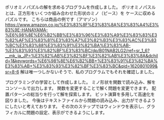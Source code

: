 ポリオミノパズルの解を求めるプログラムを作成しました。
ポリオミノパスルとは、正方形をいくつか組み合わせた形状のミノ（ピース）を
ケースに収めるパズルです。
こちらは商品の例です（アマゾン）
https://www.amazon.co.jp/%E3%83%8F%E3%83%8A%E3%83%A4%E3%83%9E-HANAYAMA-%E6%98%8E%E6%B2%BB%E3%83%96%E3%83%A9%E3%83%83%E3%82%AF%E3%83%81%E3%83%A7%E3%82%B3%E3%83%AC%E3%83%BC%E3%83%88%E3%83%91%E3%82%BA%E3%83%AB-%E3%83%93%E3%82%BF%E3%83%BC/dp/B01NAB2LG2/ref=sr_1_6?__mk_ja_JP=%E3%82%AB%E3%82%BF%E3%82%AB%E3%83%8A&dchild=1&keywords=%E6%98%8E%E6%B2%BB+%E3%83%91%E3%82%BA%E3%83%AB+%E3%83%93%E3%82%BF%E3%83%BC&qid=1620801099&sr=8-6
解は唯一つしかないそうで、私のプログラムでもそれを確認しました。

プログラミングの学習として作成しました。
ミノ形状を関数で読み込み、解をコンソールで出力します。
関数を変更することで解く問題を変更できます。
配置パターンの総当りを行って解を探索します。
ビット演算を多用して高速化を図りました。
今後はテキストファイルから問題の読み込み、出力ができるようにしたいと考えております。
その次のステップではウィンドウを表示し、グラフィカルに問題の設定、表示ができるようにします。


